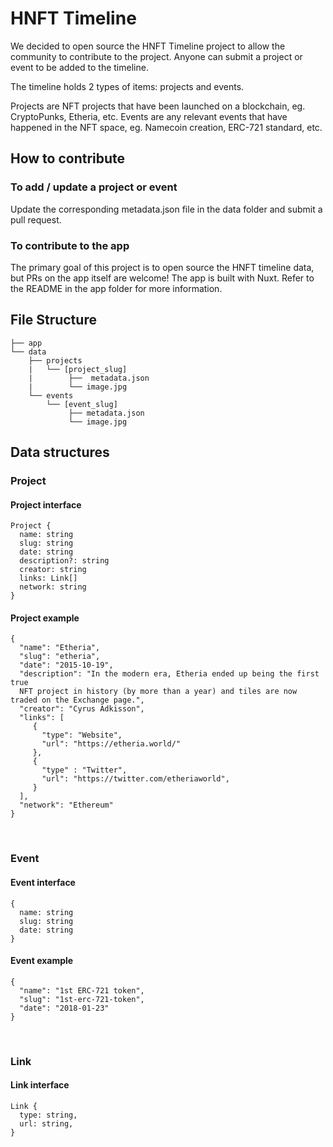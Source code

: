 # HNFT Timeline

We decided to open source the HNFT Timeline project to allow the community to contribute to the project.
Anyone can submit a project or event to be added to the timeline.

The timeline holds 2 types of items: projects and events.

Projects are NFT projects that have been launched on a blockchain, eg. CryptoPunks, Etheria, etc.
Events are any relevant events that have happened in the NFT space, eg. Namecoin creation, ERC-721 standard, etc.


## How to contribute

### To add / update a project or event
Update the corresponding metadata.json file in the data folder and submit a pull request.

### To contribute to the app
The primary goal of this project is to open source the HNFT timeline data, but PRs on the app itself are welcome!
The app is built with Nuxt. Refer to the README in the app folder for more information.



## File Structure
```
├── app
└── data
    ├── projects
    |   └── [project_slug]
    |        ├──  metadata.json
    |        └── image.jpg
    └── events
        └── [event_slug]
             ├── metadata.json
             └── image.jpg
```

## Data structures

### Project
#### Project interface
```
Project {
  name: string
  slug: string
  date: string
  description?: string
  creator: string
  links: Link[]
  network: string
}
```

#### Project example
```
{
  "name": "Etheria",
  "slug": "etheria",
  "date": "2015-10-19",
  "description": "In the modern era, Etheria ended up being the first true
  NFT project in history (by more than a year) and tiles are now traded on the Exchange page.",
  "creator": "Cyrus Adkisson",
  "links": [
     {
       "type": "Website",
       "url": "https://etheria.world/"
     },
     {
       "type" : "Twitter",
       "url": "https://twitter.com/etheriaworld",
     }
  ],
  "network": "Ethereum"
}

```
<br />

### Event
#### Event interface
```
{
  name: string
  slug: string
  date: string
}
```
#### Event example
```
{
  "name": "1st ERC-721 token",
  "slug": "1st-erc-721-token",
  "date": "2018-01-23"
}
```
<br />

### Link
#### Link interface
```
Link {
  type: string,
  url: string,
}
```
